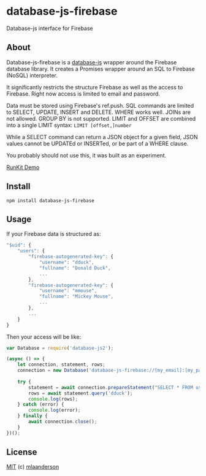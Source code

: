 # database-js-firebase
Database-js interface for Firebase

## About
Database-js-firebase is a [database-js](https://github.com/mlaanderson/database-js) wrapper around the Firebase database library. It creates a Promises wrapper around an SQL to Firebase (NoSQL) interpreter.

It significantly restricts the structure Firebase as well as the access to Firebase. Right now access is limited to email and password. 

Data must be stored using Firebase's ref.push. SQL commands are limited to SELECT, UPDATE, INSERT and DELETE. WHERE works well. JOINs are not allowed. GROUP BY is not supported. LIMIT and OFFSET are combined into a single LIMIT syntax: `LIMIT [offset,]number`

While a SELECT command can return a JSON object for a given field, JSON values cannot be UPDATEd or INSERTed, or be part of a WHERE clause.

You probably should not use this, it was built as an experiment.

[RunKit Demo](https://runkit.com/mlaanderson/runkit-npm-database-js2)

## Install

```shell
npm install database-js-firebase
```

## Usage
If your Firebase data is structured as:
```javascript
"$uid": {
    "users": {
        "firebase-autogenerated-key": {
            "username": "dduck",
            "fullname": "Donald Duck",
            ...
        },
        "firebase-autogenerated-key": {
            "username": "mmouse",
            "fullname": "Mickey Mouse",
            ...
        },
        ...
    }
}
```

Then your access will be like:
```javascript
var Database = require('database-js2');

(async () => {
    let connection, statement, rows;
    connection = new Database('database-js-firebase://[my_email]:[my_password]@[project_id]/[root_node_path]?apiKey=[API KEY]');
    
    try {
        statement = await connection.prepareStatement("SELECT * FROM users WHERE username = ?");
        rows = await statement.query('dduck');
        console.log(rows);
    } catch (error) {
        console.log(error);
    } finally {
        await connection.close();
    }
})();
```

## License

[MIT](https://github.com/mlaanderson/database-js/blob/master/LICENSE) (c) [mlaanderson](https://github.com/mlaanderson)
